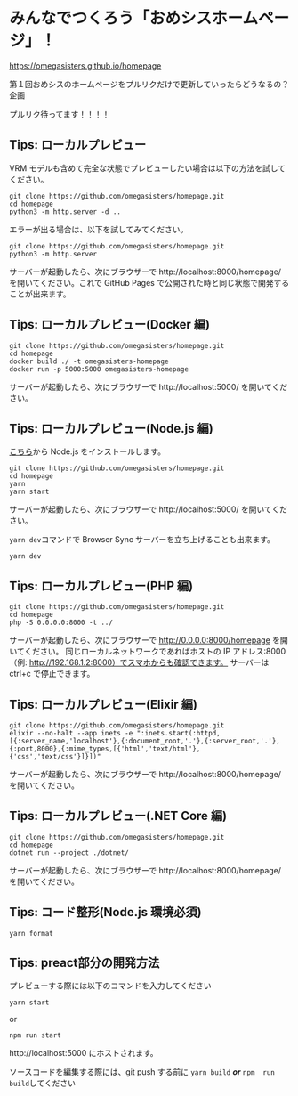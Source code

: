 # みんなでつくろう「おめシスホームページ」！

https://omegasisters.github.io/homepage

第１回おめシスのホームページをプルリクだけで更新していったらどうなるの？企画

プルリク待ってます！！！！

## Tips: ローカルプレビュー

VRM モデルも含めて完全な状態でプレビューしたい場合は以下の方法を試してください。

```
git clone https://github.com/omegasisters/homepage.git
cd homepage
python3 -m http.server -d ..
```

エラーが出る場合は、以下を試してみてください。

```
git clone https://github.com/omegasisters/homepage.git
python3 -m http.server
```

サーバーが起動したら、次にブラウザーで http://localhost:8000/homepage/ を開いてください。これで GitHub Pages で公開された時と同じ状態で開発することが出来ます。

## Tips: ローカルプレビュー(Docker 編)

```
git clone https://github.com/omegasisters/homepage.git
cd homepage
docker build ./ -t omegasisters-homepage
docker run -p 5000:5000 omegasisters-homepage
```

サーバーが起動したら、次にブラウザーで http://localhost:5000/ を開いてください。

## Tips: ローカルプレビュー(Node.js 編)

[こちら](https://nodejs.org/ja/download/)から Node.js をインストールします。

```
git clone https://github.com/omegasisters/homepage.git
cd homepage
yarn
yarn start
```

サーバーが起動したら、次にブラウザーで http://localhost:5000/ を開いてください。

`yarn dev`コマンドで Browser Sync サーバーを立ち上げることも出来ます。

```
yarn dev
```

## Tips: ローカルプレビュー(PHP 編)

```
git clone https://github.com/omegasisters/homepage.git
cd homepage
php -S 0.0.0.0:8000 -t ../
```

サーバーが起動したら、次にブラウザーで http://0.0.0.0:8000/homepage を開いてください。
同じローカルネットワークであればホストの IP アドレス:8000（例: http://192.168.1.2:8000）でスマホからも確認できます。
サーバーは ctrl+c で停止できます。

## Tips: ローカルプレビュー(Elixir 編)

```
git clone https://github.com/omegasisters/homepage.git
elixir --no-halt --app inets -e ":inets.start(:httpd,[{:server_name,'localhost'},{:document_root,'.'},{:server_root,'.'},{:port,8000},{:mime_types,[{'html','text/html'},{'css','text/css'}]}])"
```

サーバーが起動したら、次にブラウザーで http://localhost:8000/homepage/ を開いてください。

## Tips: ローカルプレビュー(.NET Core 編)

```
git clone https://github.com/omegasisters/homepage.git
cd homepage
dotnet run --project ./dotnet/
```

サーバーが起動したら、次にブラウザーで http://localhost:8000/homepage/ を開いてください。

## Tips: コード整形(Node.js 環境必須)

```
yarn format
```

## Tips: preact部分の開発方法
プレビューする際には以下のコマンドを入力してください
```
yarn start
```
or
```
npm run start
```
http://localhost:5000 にホストされます。

ソースコードを編集する際には、git push する前に ```yarn build``` ***or*** ```npm  run build```してください